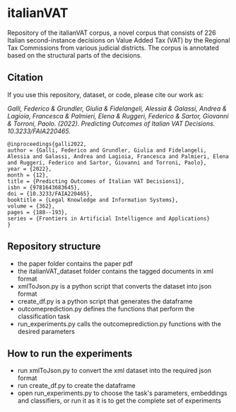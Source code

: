 # italianVAT

Repository of the italianVAT corpus, a novel corpus that consists of 226 Italian second-instance decisions on Value Added Tax (VAT) by the Regional Tax Commissions from various judicial districts.
The corpus is annotated based on the structural parts of the decisions.

## Citation

If you use this repository, dataset, or code, please cite our work as:

*Galli, Federico & Grundler, Giulia & Fidelangeli, Alessia & Galassi, Andrea & Lagioia, Francesca & Palmieri, Elena & Ruggeri, Federico & Sartor, Giovanni & Torroni, Paolo. (2022). Predicting Outcomes of Italian VAT Decisions. 10.3233/FAIA220465.*

```
@inproceedings{galli2022,
author = {Galli, Federico and Grundler, Giulia and Fidelangeli, Alessia and Galassi, Andrea and Lagioia, Francesca and Palmieri, Elena and Ruggeri, Federico and Sartor, Giovanni and Torroni, Paolo},
year = {2022},
month = {12},
title = {Predicting Outcomes of Italian VAT Decisions1},
isbn = {9781643683645},
doi = {10.3233/FAIA220465},
booktitle = {Legal Knowledge and Information Systems},
volume = {362},
pages = {188--193},
series = {Frontiers in Artificial Intelligence and Applications}
}
```


## Repository structure

* the paper folder contains the paper pdf
* the italianVAT_dataset folder contains the tagged documents in xml format
* xmlToJson.py is a python script that converts the dataset into json format
* create_df.py is a python script that generates the dataframe
* outcomeprediction.py defines the functions that perform the classification task
* run_experiments.py calls the outcomeprediction.py functions with the desired parameters


## How to run the experiments

* run xmlToJson.py to convert the xml dataset into the required json format
* run create_df.py to create the dataframe
* open run_experiments.py to choose the task's parameters, embeddings and classifiers, or run it as it is to get the complete set of experiments
